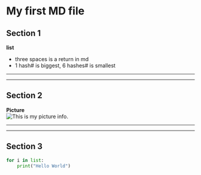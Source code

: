# My first MD file
## Section 1
**list**   
* three spaces is a return in md
* 1 hash# is biggest, 6 hashes# is smallest
---
---
## Section 2
**Picture**   
![This is my picture info.](random.png)   

---
---
## Section 3
``` python
for i in list:
    print("Hello World")
```
